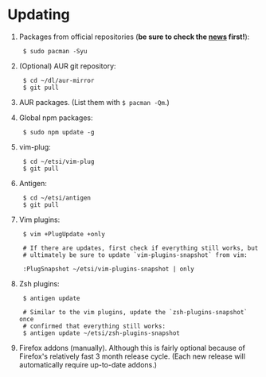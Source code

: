 # Updating

1. Packages from official repositories (**be sure to check the [news]
   first!**):

        $ sudo pacman -Syu

2. (Optional) AUR git repository:

        $ cd ~/dl/aur-mirror
        $ git pull

3. AUR packages. (List them with `$ pacman -Qm`.)

4. Global npm packages:

        $ sudo npm update -g

5. vim-plug:

        $ cd ~/etsi/vim-plug
        $ git pull

6. Antigen:

        $ cd ~/etsi/antigen
        $ git pull

5. Vim plugins:

        $ vim +PlugUpdate +only

        # If there are updates, first check if everything still works, but
        # ultimately be sure to update `vim-plugins-snapshot` from vim:

        :PlugSnapshot ~/etsi/vim-plugins-snapshot | only

6. Zsh plugins:

        $ antigen update

        # Similar to the vim plugins, update the `zsh-plugins-snapshot` once
        # confirmed that everything still works:
        $ antigen update ~/etsi/zsh-plugins-snapshot

7. Firefox addons (manually). Although this is fairly optional because of
   Firefox's relatively fast 3 month release cycle. (Each new release will
   automatically require up-to-date addons.)

[news]: https://www.archlinux.org/news/
